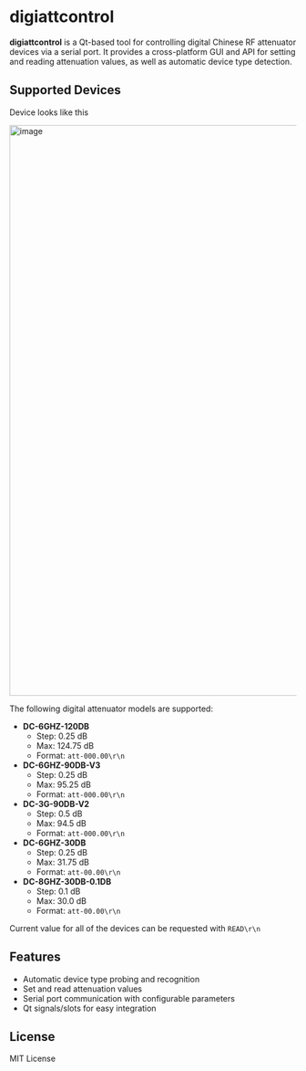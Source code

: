 # digiattcontrol

**digiattcontrol** is a Qt-based tool for controlling digital Chinese RF attenuator devices via a serial port. It provides a cross-platform GUI and API for setting and reading attenuation values, as well as automatic device type detection.

## Supported Devices

Device looks like this

<img width="1000" height="1000" alt="image" src="https://github.com/user-attachments/assets/9e80430d-48e9-46fd-9a0a-7f5667c377d5" />


The following digital attenuator models are supported:

- **DC-6GHZ-120DB**
  - Step: 0.25 dB
  - Max: 124.75 dB
  - Format: `att-000.00\r\n`
- **DC-6GHZ-90DB-V3**
  - Step: 0.25 dB
  - Max: 95.25 dB
  - Format: `att-000.00\r\n`
- **DC-3G-90DB-V2**
  - Step: 0.5 dB
  - Max: 94.5 dB
  - Format: `att-000.00\r\n`
- **DC-6GHZ-30DB**
  - Step: 0.25 dB
  - Max: 31.75 dB
  - Format: `att-00.00\r\n`
- **DC-8GHZ-30DB-0.1DB**
  - Step: 0.1 dB
  - Max: 30.0 dB
  - Format: `att-00.00\r\n`
  
Current value for all of the devices can be requested with ```READ\r\n```

## Features

- Automatic device type probing and recognition
- Set and read attenuation values
- Serial port communication with configurable parameters
- Qt signals/slots for easy integration

## License

MIT License

